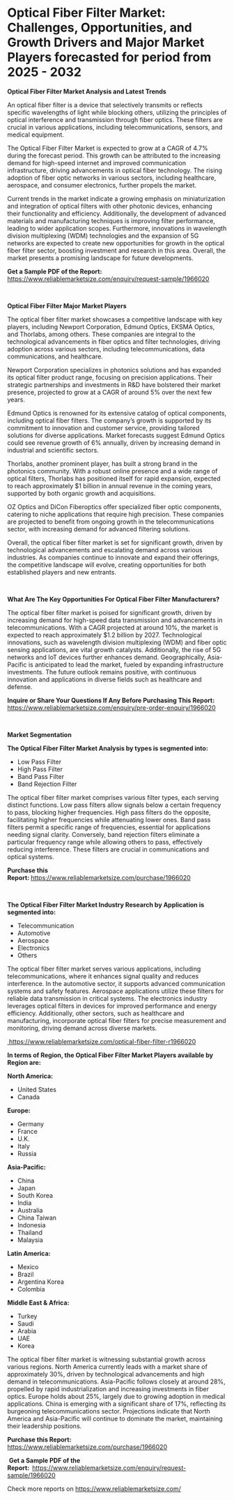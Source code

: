 <p><h1>Optical Fiber Filter Market: Challenges, Opportunities, and Growth Drivers and Major Market Players forecasted for period from 2025 - 2032</h1></p><p><strong>Optical Fiber Filter Market Analysis and Latest Trends</strong></p>
<p><p>An optical fiber filter is a device that selectively transmits or reflects specific wavelengths of light while blocking others, utilizing the principles of optical interference and transmission through fiber optics. These filters are crucial in various applications, including telecommunications, sensors, and medical equipment.</p><p>The Optical Fiber Filter Market is expected to grow at a CAGR of 4.7% during the forecast period. This growth can be attributed to the increasing demand for high-speed internet and improved communication infrastructure, driving advancements in optical fiber technology. The rising adoption of fiber optic networks in various sectors, including healthcare, aerospace, and consumer electronics, further propels the market.</p><p>Current trends in the market indicate a growing emphasis on miniaturization and integration of optical filters with other photonic devices, enhancing their functionality and efficiency. Additionally, the development of advanced materials and manufacturing techniques is improving filter performance, leading to wider application scopes. Furthermore, innovations in wavelength division multiplexing (WDM) technologies and the expansion of 5G networks are expected to create new opportunities for growth in the optical fiber filter sector, boosting investment and research in this area. Overall, the market presents a promising landscape for future developments.</p></p>
<p><strong>Get a Sample PDF of the Report:&nbsp;</strong> <a href="https://www.reliablemarketsize.com/enquiry/request-sample/1966020?utm_campaign=2038&utm_medium=2&utm_source=Github&utm_content=ia&utm_term=11022025&utm_id=optical-fiber-filter">https://www.reliablemarketsize.com/enquiry/request-sample/1966020</a></p>
<p>&nbsp;</p>
<p><strong>Optical Fiber Filter Major Market Players</strong></p>
<p><p>The optical fiber filter market showcases a competitive landscape with key players, including Newport Corporation, Edmund Optics, EKSMA Optics, and Thorlabs, among others. These companies are integral to the technological advancements in fiber optics and filter technologies, driving adoption across various sectors, including telecommunications, data communications, and healthcare.</p><p>Newport Corporation specializes in photonics solutions and has expanded its optical filter product range, focusing on precision applications. Their strategic partnerships and investments in R&D have bolstered their market presence, projected to grow at a CAGR of around 5% over the next few years.</p><p>Edmund Optics is renowned for its extensive catalog of optical components, including optical fiber filters. The company’s growth is supported by its commitment to innovation and customer service, providing tailored solutions for diverse applications. Market forecasts suggest Edmund Optics could see revenue growth of 6% annually, driven by increasing demand in industrial and scientific sectors.</p><p>Thorlabs, another prominent player, has built a strong brand in the photonics community. With a robust online presence and a wide range of optical filters, Thorlabs has positioned itself for rapid expansion, expected to reach approximately $1 billion in annual revenue in the coming years, supported by both organic growth and acquisitions.</p><p>OZ Optics and DiCon Fiberoptics offer specialized fiber optic components, catering to niche applications that require high precision. These companies are projected to benefit from ongoing growth in the telecommunications sector, with increasing demand for advanced filtering solutions.</p><p>Overall, the optical fiber filter market is set for significant growth, driven by technological advancements and escalating demand across various industries. As companies continue to innovate and expand their offerings, the competitive landscape will evolve, creating opportunities for both established players and new entrants.</p></p>
<p>&nbsp;</p>
<p><strong>What Are The Key Opportunities For Optical Fiber Filter Manufacturers?</strong></p>
<p><p>The optical fiber filter market is poised for significant growth, driven by increasing demand for high-speed data transmission and advancements in telecommunications. With a CAGR projected at around 10%, the market is expected to reach approximately $1.2 billion by 2027. Technological innovations, such as wavelength division multiplexing (WDM) and fiber optic sensing applications, are vital growth catalysts. Additionally, the rise of 5G networks and IoT devices further enhances demand. Geographically, Asia-Pacific is anticipated to lead the market, fueled by expanding infrastructure investments. The future outlook remains positive, with continuous innovation and applications in diverse fields such as healthcare and defense.</p></p>
<p><strong>Inquire or Share Your Questions If Any Before Purchasing This Report:</strong> <a href="https://www.reliablemarketsize.com/enquiry/pre-order-enquiry/1966020?utm_campaign=2038&utm_medium=2&utm_source=Github&utm_content=ia&utm_term=11022025&utm_id=optical-fiber-filter">https://www.reliablemarketsize.com/enquiry/pre-order-enquiry/1966020</a></p>
<p>&nbsp;</p>
<p><strong>Market Segmentation</strong></p>
<p><strong>The Optical Fiber Filter Market Analysis by types is segmented into:</strong></p>
<p><ul><li>Low Pass Filter</li><li>High Pass Filter</li><li>Band Pass Filter</li><li>Band Rejection Filter</li></ul></p>
<p><p>The optical fiber filter market comprises various filter types, each serving distinct functions. Low pass filters allow signals below a certain frequency to pass, blocking higher frequencies. High pass filters do the opposite, facilitating higher frequencies while attenuating lower ones. Band pass filters permit a specific range of frequencies, essential for applications needing signal clarity. Conversely, band rejection filters eliminate a particular frequency range while allowing others to pass, effectively reducing interference. These filters are crucial in communications and optical systems.</p></p>
<p><strong>Purchase this Report:&nbsp;</strong><a href="https://www.reliablemarketsize.com/purchase/1966020?utm_campaign=2038&utm_medium=2&utm_source=Github&utm_content=ia&utm_term=11022025&utm_id=optical-fiber-filter">https://www.reliablemarketsize.com/purchase/1966020</a></p>
<p>&nbsp;</p>
<p><strong>The Optical Fiber Filter Market Industry Research by Application is segmented into:</strong></p>
<p><ul><li>Telecommunication</li><li>Automotive</li><li>Aerospace</li><li>Electronics</li><li>Others</li></ul></p>
<p><p>The optical fiber filter market serves various applications, including telecommunications, where it enhances signal quality and reduces interference. In the automotive sector, it supports advanced communication systems and safety features. Aerospace applications utilize these filters for reliable data transmission in critical systems. The electronics industry leverages optical filters in devices for improved performance and energy efficiency. Additionally, other sectors, such as healthcare and manufacturing, incorporate optical fiber filters for precise measurement and monitoring, driving demand across diverse markets.</p></p>
<p><a href="https://www.reliablemarketsize.com/optical-fiber-filter-r1966020?utm_campaign=2038&utm_medium=2&utm_source=Github&utm_content=ia&utm_term=11022025&utm_id=optical-fiber-filter">&nbsp;https://www.reliablemarketsize.com/optical-fiber-filter-r1966020</a></p>
<p><strong>In terms of Region, the Optical Fiber Filter Market Players available by Region are:</strong></p>
<p>
    <p> <strong> North America: </strong>
        <ul>
            <li>United States</li>
            <li>Canada</li>
        </ul>
        </p> 
    <p> <strong> Europe: </strong>
        <ul>
            <li>Germany</li>
            <li>France</li>
            <li>U.K.</li>
            <li>Italy</li>
            <li>Russia</li>
        </ul>
        </p> 
    <p> <strong> Asia-Pacific: </strong>
        <ul>
            <li>China</li>
            <li>Japan</li>
            <li>South Korea</li>
            <li>India</li>
            <li>Australia</li>
            <li>China Taiwan</li>
            <li>Indonesia</li>
            <li>Thailand</li>
            <li>Malaysia</li>
        </ul>
        </p> 
    <p> <strong> Latin America: </strong>
        <ul>
            <li>Mexico</li>
            <li>Brazil</li>
            <li>Argentina Korea</li>
            <li>Colombia</li>
        </ul>
        </p> 
    <p> <strong> Middle East & Africa: </strong>
        <ul>
            <li>Turkey</li>
            <li>Saudi</li>
            <li>Arabia</li>
            <li>UAE</li>
            <li>Korea</li>
        </ul>
    </p>
    </p>
<p><p>The optical fiber filter market is witnessing substantial growth across various regions. North America currently leads with a market share of approximately 30%, driven by technological advancements and high demand in telecommunications. Asia-Pacific follows closely at around 28%, propelled by rapid industrialization and increasing investments in fiber optics. Europe holds about 25%, largely due to growing adoption in medical applications. China is emerging with a significant share of 17%, reflecting its burgeoning telecommunications sector. Projections indicate that North America and Asia-Pacific will continue to dominate the market, maintaining their leadership positions.</p></p>
<p><strong>Purchase this Report: </strong><a href="https://www.reliablemarketsize.com/purchase/1966020?utm_campaign=2038&utm_medium=2&utm_source=Github&utm_content=ia&utm_term=11022025&utm_id=optical-fiber-filter">https://www.reliablemarketsize.com/purchase/1966020</a></p>
<p>&nbsp;<strong>Get a Sample PDF of the Report:&nbsp;&nbsp;</strong><a href="https://www.reliablemarketsize.com/enquiry/request-sample/1966020?utm_campaign=2038&utm_medium=2&utm_source=Github&utm_content=ia&utm_term=11022025&utm_id=optical-fiber-filter">https://www.reliablemarketsize.com/enquiry/request-sample/1966020</a></p>
<p><strong></strong></p>
<p>Check more reports on <a href="https://www.reliablemarketsize.com/?utm_campaign=2038&utm_medium=2&utm_source=Github&utm_content=ia&utm_term=11022025&utm_id=optical-fiber-filter">https://www.reliablemarketsize.com/</a></p>